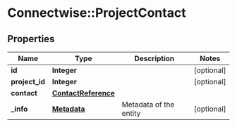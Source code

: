 # Connectwise::ProjectContact

## Properties
Name | Type | Description | Notes
------------ | ------------- | ------------- | -------------
**id** | **Integer** |  | [optional] 
**project_id** | **Integer** |  | [optional] 
**contact** | [**ContactReference**](ContactReference.md) |  | 
**_info** | [**Metadata**](Metadata.md) | Metadata of the entity | [optional] 


